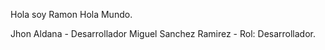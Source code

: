 Hola soy Ramon
Hola Mundo.




Jhon Aldana - Desarrollador
Miguel Sanchez Ramirez - Rol: Desarrollador.
